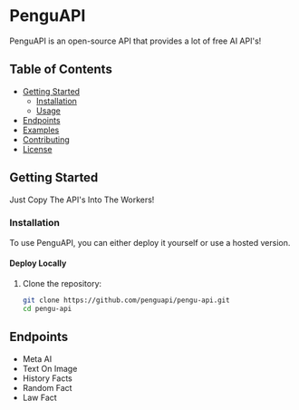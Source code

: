 # PenguAPI

PenguAPI is an open-source API that provides a lot of free AI API's!

## Table of Contents

- [Getting Started](#getting-started)
  - [Installation](#installation)
  - [Usage](#usage)
- [Endpoints](#endpoints)
- [Examples](#examples)
- [Contributing](#contributing)
- [License](#license)

## Getting Started
Just Copy The API's Into The Workers!
### Installation

To use PenguAPI, you can either deploy it yourself or use a hosted version.

#### Deploy Locally

1. Clone the repository:

   ```bash
   git clone https://github.com/penguapi/pengu-api.git
   cd pengu-api

## Endpoints
- Meta AI
- Text On Image
- History Facts
- Random Fact
- Law Fact
